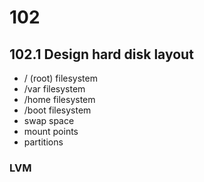 # 102
## 102.1 Design hard disk layout
- / (root) filesystem
- /var filesystem
- /home filesystem
- /boot filesystem
- swap space
- mount points
- partitions

### LVM